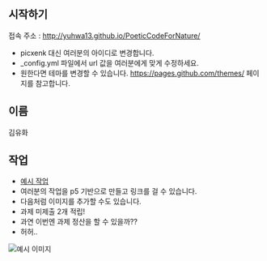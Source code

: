 ## 시작하기

접속 주소 : <http://yuhwa13.github.io/PoeticCodeForNature/>
 * picxenk 대신 여러분의 아이디로 변경합니다.
 * \_config.yml 파일에서 url 값을 여러분에게 맞게 수정하세요.
 * 원한다면 테마를 변경할 수 있습니다. <https://pages.github.com/themes/> 페이지를 참고합니다.


## 이름
  김유화

## 작업
 * [예시 작업](./example/)
 * 여러분의 작업을 p5 기반으로 만들고 링크를 걸 수 있습니다.
 * 다음처럼 이미지를 추가할 수도 있습니다.
 * 과제 미제출 2개 적립!
 * 과연 이번엔 과제 정산을 할 수 있을까??
 * 허허..
 
 ![예시 이미지](./example_img.png)
